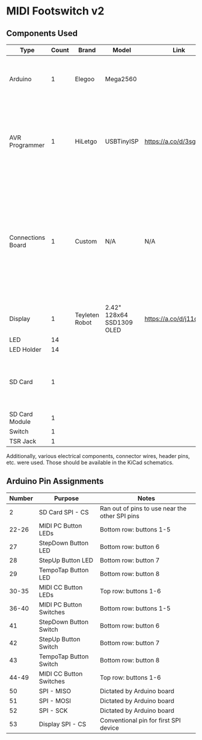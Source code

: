 # MIDI Footswitch v2

## Components Used

| Type | Count | Brand | Model | Link | Notes |
|------|-------|-------|------|-------|-------|
| Arduino | 1 | Elegoo | Mega2560 | | Chosen for the large number of pins available for buttons |
| AVR Programmer | 1 | HiLetgo | USBTinyISP | https://a.co/d/3sgW6Hk | Necessary for uploading firmware since Hiduino is using the Arduino's USB port for MIDI |
| Connections Board | 1 | Custom | N/A | N/A | Mostly a convenience to make things as modular as possible. Also used in place of a breadboard for components such as resistors for the LEDs and switches |
| Display | 1 | Teyleten Robot | 2.42" 128x64 SSD1309 OLED | https://a.co/d/j11dIGv | Connected via SPI |
| LED | 14 | | | | 5mm |
| LED Holder | 14 | | | | |
| SD Card | 1 | | | | No need for a high capacity as the only things being stored are configs |
| SD Card Module | 1 | | | | Connected via SPI |
| Switch | 1 | | | | |
| TSR Jack | 1 | | | | |

Additionally, various electrical components, connector wires, header pins, etc. were used. Those should be available in the KiCad schematics.


## Arduino Pin Assignments

| Number | Purpose | Notes |
|--------|---------|-------|
| 2 | SD Card SPI - CS | Ran out of pins to use near the other SPI pins |
| 22-26 | MIDI PC Button LEDs | Bottom row: buttons 1-5 |
| 27 | StepDown Button LED | Bottom row: button 6 |
| 28 | StepUp Button LED | Bottom row: button 7 |
| 29 | TempoTap Button LED | Bottom row: button 8 |
| 30-35 | MIDI CC Button LEDs | Top row: buttons 1-6 |
| 36-40 | MIDI PC Button Switches | Bottom row: buttons 1-5 |
| 41 | StepDown Button Switch | Bottom row: button 6 |
| 42 | StepUp Button Switch | Bottom row: button 7 |
| 43 | TempoTap Button Switch | Bottom row: button 8 |
| 44-49 | MIDI CC Button Switches | Top row: buttons 1-6 |
| 50 | SPI - MISO | Dictated by Arduino board |
| 51 | SPI - MOSI | Dictated by Arduino board |
| 52 | SPI - SCK | Dictated by Arduino board |
| 53 | Display SPI - CS | Conventional pin for first SPI device |
